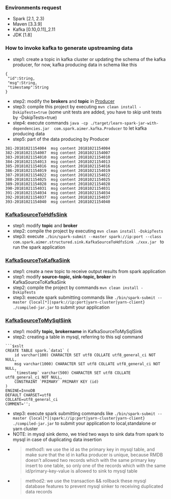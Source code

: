 ### Environments request 
* Spark [2.1, 2.3)
* Maven [3.3.9]
* Kafka [0.10,0.11]_2.11
* JDK [1.8]

### How to invoke kafka to generate upstreaming data 

* step1: create a topic in kafka cluster or updating the schema of the kafka producer, for now, kafka producing data in schema like this 
```
{
 "id":String,
 "msg":String,
 "timestamp":String 
}
```
* step2: modify the <b>brokers</b> and <b>topic</b> in [Producer](https://github.com/Kylin1027/spark-learning-repo/blob/master/src/main/scala/com/spark/aimer/kafka/Producer.scala) 
* step3: compile this project by executing ```mvn clean install -DskipTests=true``` (some unit tests are added, you have to skip unit tests by -DskipTests=true)
* step4: execute commands ```java -cp ./target/learn-spark-jar-with-dependencies.jar  com.spark.aimer.kafka.Producer``` to let kafka producing data  
* step5: part of the data producing by Producer 
```
381-20181021154004	msg content	20181021154004
382-20181021154007	msg content	20181021154007
383-20181021154010	msg content	20181021154010
384-20181021154013	msg content	20181021154013
385-20181021154016	msg content	20181021154016
386-20181021154019	msg content	20181021154019
387-20181021154022	msg content	20181021154022
388-20181021154025	msg content	20181021154025
389-20181021154028	msg content	20181021154028
390-20181021154031	msg content	20181021154031
391-20181021154034	msg content	20181021154034
392-20181021154037	msg content	20181021154037
393-20181021154040	msg content	20181021154040
```

### [KafkaSourceToHdfsSink](https://github.com/Kylin1027/spark-learning-repo/blob/master/src/main/scala/com/spark/aimer/structured/sink/KafkaSourceToHdfsSink.scala)
* step1: modify <b>topic</b> and <b>broker</b> 
* step2: compile the project by executing ```mvn clean install -DskipTests```
* step3: execute ```./bin/spark-submit --master spark://ip:port --class com.spark.aimer.structured.sink.KafkaSourceToHdfsSink ./xxx.jar ``` to run the spark application

### [KafkaSourceToKafkaSink]()
* step1: create a new topic to receive output results from spark application 
* step1: modify <b>source-topic, sink-topic, broker</b> in KafkaSourceToKafkaSink 
* step2: compile the project by commands ```mvn clean install -DskipTests```
* step3: execute spark submitting commands like ```./bin/spark-submit --master {local[*]|spark://ip:port|yarn-cluster|yarn-client} ./compiled-jar.jar``` to submit your application

### [KafkaSourceToMySqlSink]()
* step1: modify <b>topic, brokername</b> in KafkaSourceToMySqlSink 
* step2: creating a table in mysql, referring to this sql command 
``` 
```$xslt
CREATE TABLE spark.`data1` (
	id varchar(100) CHARACTER SET utf8 COLLATE utf8_general_ci NOT NULL,
	msg varchar(1000) CHARACTER SET utf8 COLLATE utf8_general_ci NOT NULL,
	`timestamp` varchar(500) CHARACTER SET utf8 COLLATE utf8_general_ci NOT NULL,
	CONSTRAINT `PRIMARY` PRIMARY KEY (id)
)
ENGINE=InnoDB
DEFAULT CHARSET=utf8
COLLATE=utf8_general_ci
COMMENT='';
```
* step3: execute spark submitting commands like ```./bin/spark-submit --master {local[*]|spark://ip:port|yarn-cluster|yarn-client} ./compiled-jar.jar``` to submit your application to local,standalone or yarn cluster 
* NOTE: in mysql sink demo, we tried two ways to sink data from spark to mysql in case of duplicating data insertion
* > method1: we use the id as the primary key in mysql table, and make sure that the id in kafka producer is unique, because RMDB doesn't allowed two records which with the same primary key insert to one table, 
  so only one of the records which with the same id/primary-key-value is allowed to sink to mysql table 
* > method2: we use the transaction && rollback these mysql database features to prevent mysql sinker to receiving duplicated data records 
